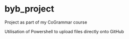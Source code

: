 # byb_project
Project as part of my CoGrammar course

Utilisation of Powershell to upload files directly onto GitHub
